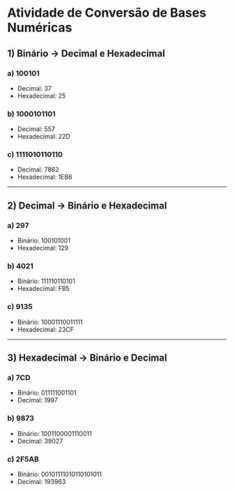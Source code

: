 
# Atividade de Conversão de Bases Numéricas

## 1) Binário → Decimal e Hexadecimal

### a) 100101
- Decimal: 37
- Hexadecimal: 25

### b) 1000101101
- Decimal: 557
- Hexadecimal: 22D

### c) 1111010110110
- Decimal: 7862
- Hexadecimal: 1EB6

---

## 2) Decimal → Binário e Hexadecimal

### a) 297
- Binário: 100101001
- Hexadecimal: 129

### b) 4021
- Binário: 111110110101
- Hexadecimal: FB5

### c) 9135
- Binário: 10001110011111
- Hexadecimal: 23CF

---

## 3) Hexadecimal → Binário e Decimal

### a) 7CD
- Binário: 011111001101
- Decimal: 1997

### b) 9873
- Binário: 1001100001110011
- Decimal: 39027

### c) 2F5AB
- Binário: 00101111010110101011
- Decimal: 193963
